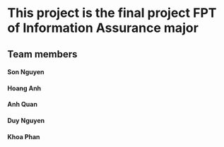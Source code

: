 # This project is the final project FPT of Information Assurance major
## Team members
#### Son Nguyen
#### Hoang Anh
#### Anh Quan
#### Duy Nguyen
#### Khoa Phan
